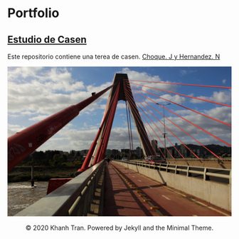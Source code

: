 # Portfolio

## [Estudio de Casen](https://github.com/YosaByte/Taller_4.git)
Este repositorio contiene una terea de casen. [Choque. J y Hernandez. N](https://iopscience.iop.org/article/10.3847/1538-4357/ac3833)

![](images/Colorindo.jpg)

<center>© 2020 Khanh Tran. Powered by Jekyll and the Minimal Theme.</center>
